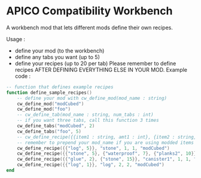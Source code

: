 # APICO Compatibility Workbench
 A workbench mod that lets different mods define their own recipes.
 
Usage :
 - define your mod (to the workbench)
 - define any tabs you want (up to 5)
 - define your recipes (up to 20 per tab)
Please remember to define recipes AFTER DEFINING EVERYTHING ELSE IN YOUR MOD.
Example code :
```lua
-- function that defines example recipes
function define_sample_recipes()
    -- define your mod with cw_define_mod(mod_name : string)
    cw_define_mod("modCubed")
    cw_define_mod("foo")
    -- cw_define_tab(mod_name : string, num_tabs : int)
    -- if you want three tabs, call this function 3 times
    cw_define_tabs("modCubed", 2)
    cw_define_tabs("foo", 5)
    -- cw_define_recipe({{item1 : string, amt1 : int}, {item2 : string, amt2 : int}, {item3 : string, amt3 : int} or nil}, output_item : string, output_amt : int)
    -- remember to prepend your mod_name if you are using modded items
    cw_define_recipe({{"log", 5}}, "stone", 1, 1, "modCubed")
    cw_define_recipe({{"stone", 5}, {"waterproof", 7}, {"planks2", 10}}, "glue", 2, 1, "modCubed")
    cw_define_recipe({{"glue", 2}, {"stone", 15}}, "canister1", 1, 1, "foo")
    cw_define_recipe({{"log", 1}}, "log", 2, 2, "modCubed")
end
```

